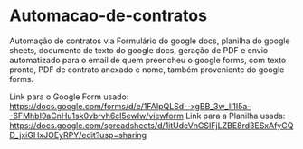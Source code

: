 # Automacao-de-contratos
Automação de contratos via Formulário do google docs, planilha do google sheets, documento de texto do google docs, geração de PDF e envio automatizado para o email de quem preencheu o google forms, com texto pronto, PDF de contrato anexado e nome, também proveniente do google forms.

Link para o Google Form usado: https://docs.google.com/forms/d/e/1FAIpQLSd--xgBB_3w_Ii1I5a--6FMhbI9aCnHu1sk0vbrvh6cl5ewIw/viewform
Link para a Planilha usada: https://docs.google.com/spreadsheets/d/1itUdeVnGSIFjLZBE8rd3ESxAfyCQD_jxiGHxJOEyRPY/edit?usp=sharing
